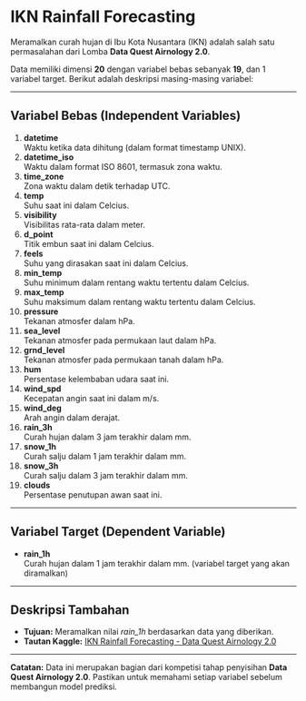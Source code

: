# IKN Rainfall Forecasting

Meramalkan curah hujan di Ibu Kota Nusantara (IKN) adalah salah satu permasalahan dari Lomba **Data Quest Airnology 2.0**. 

Data memiliki dimensi **20** dengan variabel bebas sebanyak **19**, dan 1 variabel target. Berikut adalah deskripsi masing-masing variabel:

---

## **Variabel Bebas (Independent Variables)**

1. **datetime**  
   Waktu ketika data dihitung (dalam format timestamp UNIX).
2. **datetime_iso**  
   Waktu dalam format ISO 8601, termasuk zona waktu.
3. **time_zone**  
   Zona waktu dalam detik terhadap UTC.
4. **temp**  
   Suhu saat ini dalam Celcius.
5. **visibility**  
   Visibilitas rata-rata dalam meter.
6. **d_point**  
   Titik embun saat ini dalam Celcius.
7. **feels**  
   Suhu yang dirasakan saat ini dalam Celcius.
8. **min_temp**  
   Suhu minimum dalam rentang waktu tertentu dalam Celcius.
9. **max_temp**  
   Suhu maksimum dalam rentang waktu tertentu dalam Celcius.
10. **pressure**  
    Tekanan atmosfer dalam hPa.
11. **sea_level**  
    Tekanan atmosfer pada permukaan laut dalam hPa.
12. **grnd_level**  
    Tekanan atmosfer pada permukaan tanah dalam hPa.
13. **hum**  
    Persentase kelembaban udara saat ini.
14. **wind_spd**  
    Kecepatan angin saat ini dalam m/s.
15. **wind_deg**  
    Arah angin dalam derajat.
16. **rain_3h**  
    Curah hujan dalam 3 jam terakhir dalam mm.
17. **snow_1h**  
    Curah salju dalam 1 jam terakhir dalam mm.
18. **snow_3h**  
    Curah salju dalam 3 jam terakhir dalam mm.
19. **clouds**  
    Persentase penutupan awan saat ini.

---

## **Variabel Target (Dependent Variable)**

- **rain_1h**  
  Curah hujan dalam 1 jam terakhir dalam mm. (variabel target yang akan diramalkan)

---

## **Deskripsi Tambahan**

- **Tujuan:** Meramalkan nilai *rain_1h* berdasarkan data yang diberikan.  
- **Tautan Kaggle:** [IKN Rainfall Forecasting - Data Quest Airnology 2.0](https://www.kaggle.com/competitions/tahap-penyisihan-oq-dataquestua/overview)

---

**Catatan:** Data ini merupakan bagian dari kompetisi tahap penyisihan **Data Quest Airnology 2.0**. Pastikan untuk memahami setiap variabel sebelum membangun model prediksi.
